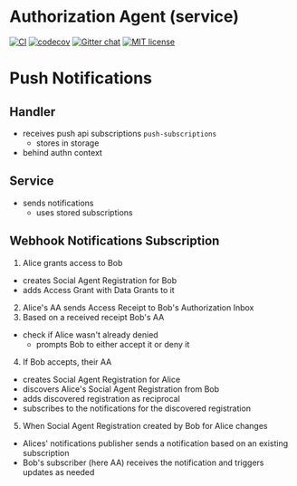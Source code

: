 # Authorization Agent (service)

[![CI](https://github.com/janeirodigital/sai-impl-service/actions/workflows/ci.yml/badge.svg)](https://github.com/janeirodigital/sai-impl-service/actions/workflows/ci.yml)
[![codecov](https://codecov.io/gh/janeirodigital/sai-impl-service/branch/main/graph/badge.svg?flag=service)](https://codecov.io/gh/janeirodigital/sai-impl-service/tree/main/packages/service)
[![Gitter chat](https://badges.gitter.im/gitterHQ/gitter.png)](https://gitter.im/solid/data-interoperability-panel)
[![MIT license](https://img.shields.io/github/license/janeirodigital/sai-impl-service)](https://github.com/janeirodigital/sai-impl-service/blob/main/LICENSE)

# Push Notifications

## Handler

* receives push api subscriptions `push-subscriptions`
  * stores in storage
* behind authn context

## Service

* sends notifications
  * uses stored subscriptions

## Webhook Notifications Subscription

1. Alice grants access to Bob
  * creates Social Agent Registration for Bob
  * adds Access Grant with Data Grants to it
2. Alice's AA sends Access Receipt to Bob's Authorization Inbox
3. Based on a received receipt Bob's AA
  * check if Alice wasn't already denied
    * prompts Bob to either accept it or deny it
4. If Bob accepts, their AA
  * creates Social Agent Registration for Alice
  * discovers Alice's Social Agent Registration from Bob
  * adds discovered registration as reciprocal
  * subscribes to the notifications for the discovered registration
5. When Social Agent Registration created by Bob for Alice changes
  * Alices' notifications publisher sends a notification based on an existing subscription
  * Bob's subscriber (here AA) receives the notification and triggers updates as needed
